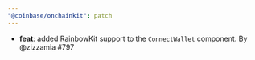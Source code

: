 ```yaml
---
"@coinbase/onchainkit": patch
---
```


- **feat**: added RainbowKit support to the `ConnectWallet` component. By @zizzamia #797
